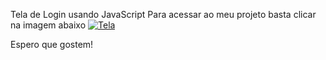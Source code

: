 
Tela de Login usando JavaScript
Para acessar ao meu projeto basta clicar na imagem abaixo
<a href="https://apenasopedro.github.io/Tela-de-Login/"><img src="https://github.com/apenasopedro/Tela-de-Login/blob/main/images/tela-print.PNG" title="Tela"></img></a>

Espero que gostem!

